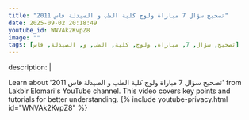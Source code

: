 ```yaml
---
title: "تصحيح سؤال 7 مباراة ولوج كلية الطب و الصيدلة فاس 2011"
date: 2025-09-02 20:18:49 
youtube_id: WNVAk2KvpZ8
image: ""
tags: [تصحيح, سؤال, 7, مباراة, ولوج, كلية, الطب, و, الصيدلة, فاس]
---
```

description: |
  
  Learn about 'تصحيح سؤال 7 مباراة ولوج كلية الطب و الصيدلة فاس 2011' from Lakbir Elomari's YouTube channel. This video covers key points and tutorials for better understanding.
{% include youtube-privacy.html id="WNVAk2KvpZ8" %}
